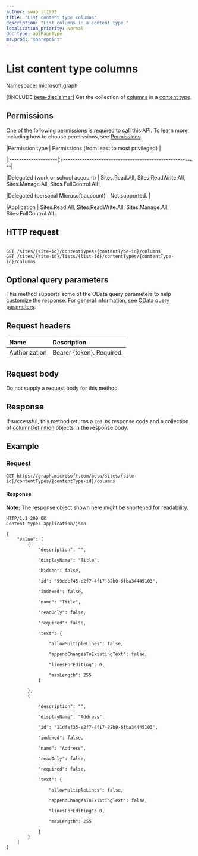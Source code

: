 ```yaml
---
author: swapnil1993
title: "List content type columns"
description: "List columns in a content type."
localization_priority: Normal
doc_type: apiPageType
ms.prod: "sharepoint"
---
```


# List content type columns
Namespace: microsoft.graph

[!INCLUDE [beta-disclaimer](../../includes/beta-disclaimer.md)]
Get the collection of  [columns][columnDefinition] in a [content type][contentType].

  

## Permissions

  

One of the following permissions is required to call this API. To learn more, including how to choose permissions, see [Permissions](/graph/permissions_reference.md).

  

|Permission type | Permissions (from least to most privileged) |

|:--------------------|:---------------------------------------------------------|

|Delegated (work or school account) | Sites.Read.All, Sites.ReadWrite.All, Sites.Manage.All, Sites.FullControl.All  |

|Delegated (personal Microsoft account) | Not supported. |

|Application | Sites.Read.All, Sites.ReadWrite.All, Sites.Manage.All, Sites.FullControl.All  |

  

## HTTP request

  
<!-- {
  "blockType": "ignored"
}
-->
```http

GET /sites/{site-id}/contentTypes/{contentType-id}/columns
GET /sites/{site-id}/lists/{list-id}/contentTypes/{contentType-id}/columns
```

  
## Optional query parameters
This method supports some of the OData query parameters to help customize the response. For general information, see [OData query parameters](/graph/query-parameters).

## Request headers
|Name|Description|
|:---|:---|
|Authorization|Bearer {token}. Required.|

## Request body
Do not supply a request body for this method.

## Response

If successful, this method returns a `200 OK` response code and a collection of [columnDefinition][] objects in the response body.

  

## Example

  

### Request

  

<!-- { "blockType": "request", "name": "get_columns_from_contenttype" } -->

  

```http
GET https://graph.microsoft.com/beta/sites/{site-id}/contentTypes/{contentType-id}/columns
```

  

#### Response
**Note:** The response object shown here might be shortened for readability.
<!-- {
  "blockType": "response",
  "truncated": true,
  "@odata.type": "Collection(microsoft.graph.columnDefinition)"
}
-->  

```http
HTTP/1.1 200 OK
Content-type: application/json

{
	"value": [
		{
            "description": "",

            "displayName": "Title",

            "hidden": false,

            "id": "99ddcf45-e2f7-4f17-82b0-6fba34445103",

            "indexed": false,

            "name": "Title",

            "readOnly": false,

            "required": false,

            "text": {

                "allowMultipleLines": false,

                "appendChangesToExistingText": false,

                "linesForEditing": 0,

                "maxLength": 255
            }

		},
		{

            "description": "",

            "displayName": "Address",

            "id": "11dfef35-e2f7-4f17-82b0-6fba34445103",

            "indexed": false,

            "name": "Address",

            "readOnly": false,

            "required": false,

            "text": {

                "allowMultipleLines": false,

                "appendChangesToExistingText": false,

                "linesForEditing": 0,

                "maxLength": 255

            }
        }
	]
}
```

  

[columnDefinition]: ../resources/columnDefinition.md
[contentType]: ../resources/contentType.md
 